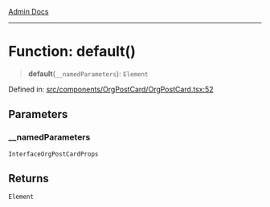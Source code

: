 [Admin Docs](/)

***

# Function: default()

> **default**(`__namedParameters`): `Element`

Defined in: [src/components/OrgPostCard/OrgPostCard.tsx:52](https://github.com/PalisadoesFoundation/talawa-admin/blob/main/src/components/OrgPostCard/OrgPostCard.tsx#L52)

## Parameters

### \_\_namedParameters

`InterfaceOrgPostCardProps`

## Returns

`Element`

